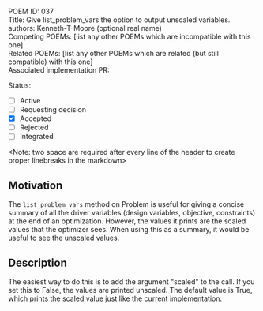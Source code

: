 POEM ID:  037  
Title: Give list_problem_vars the option to output unscaled variables.  
authors: Kenneth-T-Moore (optional real name)  
Competing POEMs: [list any other POEMs which are incompatible with this one]  
Related POEMs: [list any other POEMs which are related (but still compatible) with this one]  
Associated implementation PR:  

Status:

- [ ] Active
- [ ] Requesting decision
- [x] Accepted
- [ ] Rejected
- [ ] Integrated

<Note: two space are required after every line of the header to create proper linebreaks in the markdown>


## Motivation

The `list_problem_vars` method on Problem is useful for giving a concise summary of all the driver
variables (design variables, objective, constraints) at the end of an optimization. However, the
values it prints are the scaled values that the optimizer sees. When using this as a summary, it
would be useful to see the unscaled values.

## Description

The easiest way to do this is to add the argument "scaled" to the call. If you set this to False,
the values are printed unscaled. The default value is True, which prints the scaled value just like
the current implementation.


